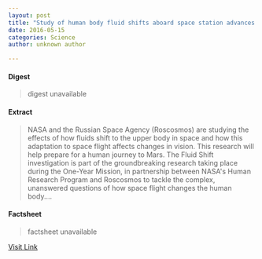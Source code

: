 ```yaml
---
layout: post
title: "Study of human body fluid shifts aboard space station advances journey to Mars"
date: 2016-05-15
categories: Science
author: unknown author

---
```



#### Digest
>digest unavailable

#### Extract
>NASA and the Russian Space Agency (Roscosmos) are studying the effects of how fluids shift to the upper body in space and how this adaptation to space flight affects changes in vision. This research will help prepare for a human journey to Mars. The Fluid Shift investigation is part of the groundbreaking research taking place during the One-Year Mission, in partnership between NASA's Human Research Program and Roscosmos to tackle the complex, unanswered questions of how space flight changes the human body....

#### Factsheet
>factsheet unavailable

[Visit Link](http://phys.org/news/2015-07-human-body-fluid-shifts-aboard.html)


